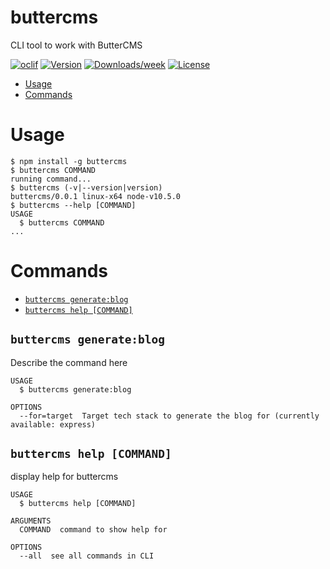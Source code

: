 buttercms
=========

CLI tool to work with ButterCMS

[![oclif](https://img.shields.io/badge/cli-oclif-brightgreen.svg)](https://oclif.io)
[![Version](https://img.shields.io/npm/v/buttercms.svg)](https://npmjs.org/package/buttercms-cli)
[![Downloads/week](https://img.shields.io/npm/dw/buttercms.svg)](https://npmjs.org/package/buttercms-cli)
[![License](https://img.shields.io/npm/l/buttercms.svg)](https://github.com/deleteman/buttercms-cli/blob/master/package.json)

<!-- toc -->
* [Usage](#usage)
* [Commands](#commands)
<!-- tocstop -->
# Usage
<!-- usage -->
```sh-session
$ npm install -g buttercms
$ buttercms COMMAND
running command...
$ buttercms (-v|--version|version)
buttercms/0.0.1 linux-x64 node-v10.5.0
$ buttercms --help [COMMAND]
USAGE
  $ buttercms COMMAND
...
```
<!-- usagestop -->
# Commands
<!-- commands -->
* [`buttercms generate:blog`](#buttercms-generate)
* [`buttercms help [COMMAND]`](#buttercms-help-command)

## `buttercms generate:blog`

Describe the command here

```
USAGE
  $ buttercms generate:blog

OPTIONS
  --for=target  Target tech stack to generate the blog for (currently available: express)

```



## `buttercms help [COMMAND]`

display help for buttercms

```
USAGE
  $ buttercms help [COMMAND]

ARGUMENTS
  COMMAND  command to show help for

OPTIONS
  --all  see all commands in CLI
```

<!-- commandsstop -->

